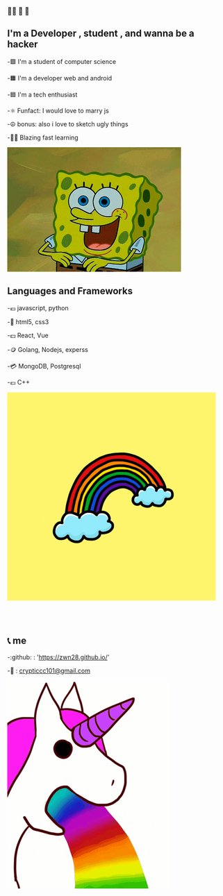 ### 	:pirate_flag: :crossed_flags: :checkered_flag:

## I'm a Developer , student , and wanna be a hacker

-:green_square: I'm a student of computer science

-:orange_square: I'm a developer web and android

-:blue_square: I'm a tech enthusiast

-:atom_symbol: Funfact: I would love to marry js

-:peace_symbol: bonus: also i love to sketch ugly things

-:pirate_flag: Blazing fast learning



!['image'](giphy.gif)

## Languages and Frameworks
-:euro: javascript, python

-:money_with_wings: html5, css3

-:dollar: React, Vue

-:coin: Golang, Nodejs, experss

-:credit_card: MongoDB, Postgresql

-:pound: C++

!['image'](giphy3.gif)

<br />
<br />


## :telephone_receiver: me

[twitter]: https://twitter.com/crypticcc101

[github]: https://github.com/zwn28

-:github: : 'https://zwn28.github.io/'

-:email: : crypticcc101@gmail.com

!['image'](giphy4.gif)
